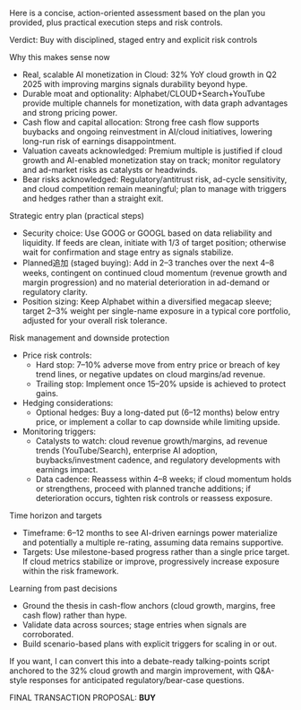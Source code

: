 Here is a concise, action-oriented assessment based on the plan you provided, plus practical execution steps and risk controls.

Verdict: Buy with disciplined, staged entry and explicit risk controls

Why this makes sense now
- Real, scalable AI monetization in Cloud: 32% YoY cloud growth in Q2 2025 with improving margins signals durability beyond hype.
- Durable moat and optionality: Alphabet/CLOUD+Search+YouTube provide multiple channels for monetization, with data graph advantages and strong pricing power.
- Cash flow and capital allocation: Strong free cash flow supports buybacks and ongoing reinvestment in AI/cloud initiatives, lowering long-run risk of earnings disappointment.
- Valuation caveats acknowledged: Premium multiple is justified if cloud growth and AI-enabled monetization stay on track; monitor regulatory and ad-market risks as catalysts or headwinds.
- Bear risks acknowledged: Regulatory/antitrust risk, ad-cycle sensitivity, and cloud competition remain meaningful; plan to manage with triggers and hedges rather than a straight exit.

Strategic entry plan (practical steps)
- Security choice: Use GOOG or GOOGL based on data reliability and liquidity. If feeds are clean, initiate with 1/3 of target position; otherwise wait for confirmation and stage entry as signals stabilize.
- Planned追加 (staged buying): Add in 2–3 tranches over the next 4–8 weeks, contingent on continued cloud momentum (revenue growth and margin progression) and no material deterioration in ad-demand or regulatory clarity.
- Position sizing: Keep Alphabet within a diversified megacap sleeve; target 2–3% weight per single-name exposure in a typical core portfolio, adjusted for your overall risk tolerance.

Risk management and downside protection
- Price risk controls:
  - Hard stop: 7–10% adverse move from entry price or breach of key trend lines, or negative updates on cloud margins/ad revenue.
  - Trailing stop: Implement once 15–20% upside is achieved to protect gains.
- Hedging considerations:
  - Optional hedges: Buy a long-dated put (6–12 months) below entry price, or implement a collar to cap downside while limiting upside.
- Monitoring triggers:
  - Catalysts to watch: cloud revenue growth/margins, ad revenue trends (YouTube/Search), enterprise AI adoption, buybacks/investment cadence, and regulatory developments with earnings impact.
  - Data cadence: Reassess within 4–8 weeks; if cloud momentum holds or strengthens, proceed with planned tranche additions; if deterioration occurs, tighten risk controls or reassess exposure.

Time horizon and targets
- Timeframe: 6–12 months to see AI-driven earnings power materialize and potentially a multiple re-rating, assuming data remains supportive.
- Targets: Use milestone-based progress rather than a single price target. If cloud metrics stabilize or improve, progressively increase exposure within the risk framework.

Learning from past decisions
- Ground the thesis in cash-flow anchors (cloud growth, margins, free cash flow) rather than hype.
- Validate data across sources; stage entries when signals are corroborated.
- Build scenario-based plans with explicit triggers for scaling in or out.

If you want, I can convert this into a debate-ready talking-points script anchored to the 32% cloud growth and margin improvement, with Q&A-style responses for anticipated regulatory/bear-case questions.

FINAL TRANSACTION PROPOSAL: **BUY**